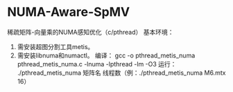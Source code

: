 # NUMA-Aware-SpMV
稀疏矩阵-向量乘的NUMA感知优化（c/pthread）
基本环境：
  1. 需安装超图分割工具metis。
  2. 需安装libnuma和numactl。
编译：
  gcc -o pthread_metis_numa pthread_metis_numa.c -lnuma -lpthread -lm -O3
运行：
  ./pthread_metis_numa 矩阵名 线程数（例：./pthread_metis_numa M6.mtx 16）
